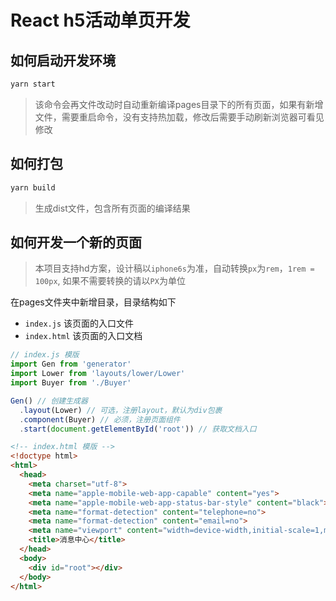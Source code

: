 # React h5活动单页开发

## 如何启动开发环境

```bash
yarn start
```

> 该命令会再文件改动时自动重新编译pages目录下的所有页面，如果有新增文件，需要重启命令，没有支持热加载，修改后需要手动刷新浏览器可看见修改

## 如何打包

```bash
yarn build
```

> 生成dist文件，包含所有页面的编译结果

## 如何开发一个新的页面

> 本项目支持hd方案，设计稿以`iphone6s`为准，自动转换`px`为`rem`，`1rem = 100px`, 如果不需要转换的请以`PX`为单位

在pages文件夹中新增目录，目录结构如下
* `index.js` 该页面的入口文件
* `index.html` 该页面的入口文档

```js
// index.js 模版
import Gen from 'generator'
import Lower from 'layouts/lower/Lower'
import Buyer from './Buyer'

Gen() // 创建生成器
  .layout(Lower) // 可选，注册layout，默认为div包裹
  .component(Buyer) // 必须，注册页面组件
  .start(document.getElementById('root')) // 获取文档入口

```

```html
<!-- index.html 模版 -->
<!doctype html>
<html>
  <head>
    <meta charset="utf-8">
    <meta name="apple-mobile-web-app-capable" content="yes">
    <meta name="apple-mobile-web-app-status-bar-style" content="black">
    <meta name="format-detection" content="telephone=no">
    <meta name="format-detection" content="email=no">
    <meta name="viewport" content="width=device-width,initial-scale=1,maximum-scale=1,minimum-scale=1,user-scalable=no">
    <title>消息中心</title>
  </head>
  <body>
    <div id="root"></div>
  </body>
</html>
```
